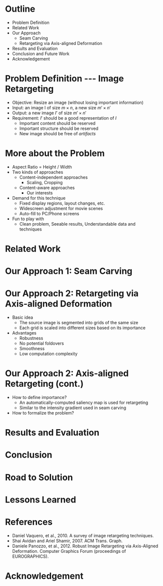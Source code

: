 
# Outline

- Problem Definition
- Related Work
- Our Approach
	* Seam Carving
	* Retargeting via Axis-aligned Deformation
- Results and Evaluation
- Conclusion and Future Work
- Acknowledgement


# Problem Definition --- Image Retargeting
- Objective: Resize an image (without losing important information)
- Input: an image I of size $m \times n$, a new size $m' \times n'$
- Output: a new image $I’$ of size $m' \times n'$
- Requirement: $I'$ should be a good representation of $I$
	* Important content should be reserved
	* Important structure should be reserved
	* New image should be free of _artifacts_

# More about the Problem
- Aspect Ratio = Height / Width
- Two kinds of approaches
	* Content-independent approaches
		- Scaling, Cropping
	* Content-aware approaches
		- Our interests
- Demand for this technique
	* Fixed display regions, layout changes, etc.
	* Widescreen adjustment for movie scenes
	* Auto-fill to PC/Phone screens
- Fun to play with
	* Clean problem, Seeable results, Understandable data and techniques

# Related Work

# Our Approach 1: Seam Carving

# Our Approach 2: Retargeting via Axis-aligned Deformation
- Basic idea
	* The source image is segmented into grids of the same size
	* Each grid is scaled into different sizes based on its importance
- Advantages
	* Robustness
	* No potential foldovers
	* Smoothness
	* Low computation complexity

# Our Approach 2: Axis-aligned Retargeting (cont.)
- How to define importance?
	* An automatically-computed saliency map is used for retargeting
	* Similar to the intensity gradient used in seam carving
- How to formalize the problem?

# Results and Evaluation

# Conclusion

# Road to Solution

# Lessons Learned

# References
- Daniel Vaquero, et al., 2010. A survey of image retargeting techniques.
- Shai Avidan and Ariel Shamir, 2007. ACM Trans. Graph.
- Daniele Panozzo, et al., 2012. Robust Image Retargeting via Axis-Aligned Deformation. Computer Graphics Forum (proceedings of EUROGRAPHICS).


# Acknowledgement


